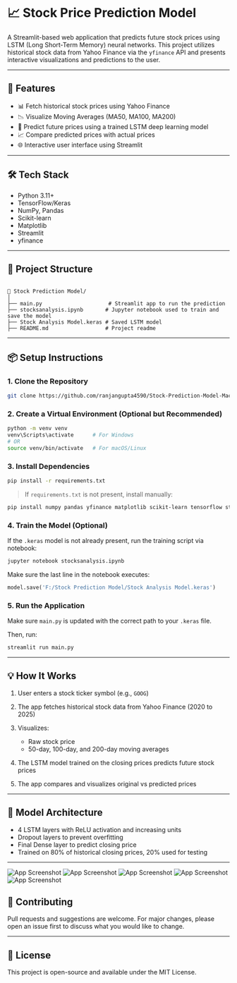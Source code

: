 # 📈 Stock Price Prediction Model

A Streamlit-based web application that predicts future stock prices using LSTM (Long Short-Term Memory) neural networks. This project utilizes historical stock data from Yahoo Finance via the `yfinance` API and presents interactive visualizations and predictions to the user.

---

## 🚀 Features

- 📊 Fetch historical stock prices using Yahoo Finance
- 📉 Visualize Moving Averages (MA50, MA100, MA200)
- 🤖 Predict future prices using a trained LSTM deep learning model
- 📈 Compare predicted prices with actual prices
- 🌐 Interactive user interface using Streamlit

---

## 🛠️ Tech Stack

- Python 3.11+
- TensorFlow/Keras
- NumPy, Pandas
- Scikit-learn
- Matplotlib
- Streamlit
- yfinance

---

## 🔧 Project Structure

```

📁 Stock Prediction Model/
│
├── main.py                     # Streamlit app to run the prediction
├── stocksanalysis.ipynb       # Jupyter notebook used to train and save the model
├── Stock Analysis Model.keras # Saved LSTM model
├── README.md                  # Project readme

````

---

## 📦 Setup Instructions

### 1. Clone the Repository

```bash
git clone https://github.com/ranjangupta4590/Stock-Prediction-Model-Machine-Leaning.git
````

### 2. Create a Virtual Environment (Optional but Recommended)

```bash
python -m venv venv
venv\Scripts\activate      # For Windows
# OR
source venv/bin/activate   # For macOS/Linux
```

### 3. Install Dependencies

```bash
pip install -r requirements.txt
```

> If `requirements.txt` is not present, install manually:

```bash
pip install numpy pandas yfinance matplotlib scikit-learn tensorflow streamlit
```

### 4. Train the Model (Optional)

If the `.keras` model is not already present, run the training script via notebook:

```bash
jupyter notebook stocksanalysis.ipynb
```

Make sure the last line in the notebook executes:

```python
model.save('F:/Stock Prediction Model/Stock Analysis Model.keras')
```

### 5. Run the Application

Make sure `main.py` is updated with the correct path to your `.keras` file.

Then, run:

```bash
streamlit run main.py
```

---

## 💡 How It Works

1. User enters a stock ticker symbol (e.g., `GOOG`)
2. The app fetches historical stock data from Yahoo Finance (2020 to 2025)
3. Visualizes:

   * Raw stock price
   * 50-day, 100-day, and 200-day moving averages
4. The LSTM model trained on the closing prices predicts future stock prices
5. The app compares and visualizes original vs predicted prices

---

## 🧠 Model Architecture

* 4 LSTM layers with ReLU activation and increasing units
* Dropout layers to prevent overfitting
* Final Dense layer to predict closing price
* Trained on 80% of historical closing prices, 20% used for testing
---
![App Screenshot](screenshot/1.png)
![App Screenshot](screenshot/2.png)
![App Screenshot](screenshot/3.png)
![App Screenshot](screenshot/4.png)
![App Screenshot](screenshot/5.png)
## 🤝 Contributing

Pull requests and suggestions are welcome. For major changes, please open an issue first to discuss what you would like to change.

---

## 📃 License

This project is open-source and available under the MIT License.
